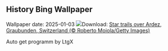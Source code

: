 ## History Bing Wallpaper
Wallpaper date: 2025-01-03
![](https://www.bing.com/th?id=OHR.ArdezSwitzerland_EN-US8405268165_UHD.jpg&w=1000)Download: [Star trails over Ardez, Graubunden, Switzerland (© Roberto Moiola/Getty Images)](https://www.bing.com/th?id=OHR.ArdezSwitzerland_EN-US8405268165_UHD.jpg)

Auto get programm by LtgX
